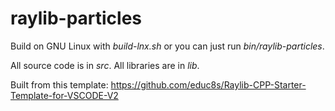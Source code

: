 # raylib-particles

Build on GNU Linux with *build-lnx.sh* or you can just run *bin/raylib-particles*.

All source code is in *src*.
All libraries are in *lib*.

Built from this template: https://github.com/educ8s/Raylib-CPP-Starter-Template-for-VSCODE-V2